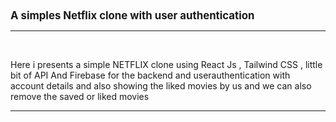 <h1 style="font-size:larger;">A simples Netflix clone with user authentication</h1>
<hr>
<br>
<p>Here i presents a simple NETFLIX clone using React Js , Tailwind CSS , little bit of API And Firebase for the backend and userauthentication with account details and also showing the liked movies by us and we can also remove the saved or liked movies</p>
<hr >
